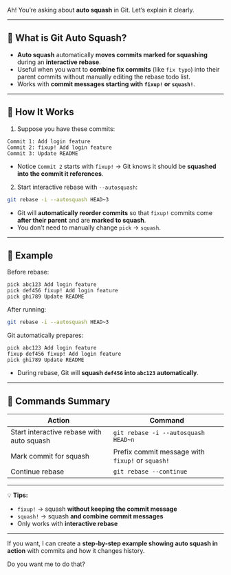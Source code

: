 Ah! You’re asking about **auto squash** in Git. Let’s explain it clearly.

---

## 🔹 What is Git Auto Squash?

* **Auto squash** automatically **moves commits marked for squashing** during an **interactive rebase**.
* Useful when you want to **combine fix commits** (like `fix typo`) into their parent commits without manually editing the rebase todo list.
* Works with **commit messages starting with `fixup!` or `squash!`**.

---

## 🔹 How It Works

1. Suppose you have these commits:

```
Commit 1: Add login feature
Commit 2: fixup! Add login feature
Commit 3: Update README
```

* Notice `Commit 2` starts with `fixup!` → Git knows it should be **squashed into the commit it references**.

2. Start interactive rebase with `--autosquash`:

```bash
git rebase -i --autosquash HEAD~3
```

* Git will **automatically reorder commits** so that `fixup!` commits come **after their parent** and are **marked to squash**.
* You don’t need to manually change `pick` → `squash`.

---

## 🔹 Example

Before rebase:

```
pick abc123 Add login feature
pick def456 fixup! Add login feature
pick ghi789 Update README
```

After running:

```bash
git rebase -i --autosquash HEAD~3
```

Git automatically prepares:

```
pick abc123 Add login feature
fixup def456 fixup! Add login feature
pick ghi789 Update README
```

* During rebase, Git will **squash `def456` into `abc123` automatically**.

---

## 🔹 Commands Summary

| Action                                    | Command                                          |
| ----------------------------------------- | ------------------------------------------------ |
| Start interactive rebase with auto squash | `git rebase -i --autosquash HEAD~n`              |
| Mark commit for squash                    | Prefix commit message with `fixup!` or `squash!` |
| Continue rebase                           | `git rebase --continue`                          |

---

💡 **Tips:**

* `fixup!` → squash **without keeping the commit message**
* `squash!` → squash **and combine commit messages**
* Only works with **interactive rebase**

---

If you want, I can create a **step-by-step example showing auto squash in action** with commits and how it changes history.

Do you want me to do that?
